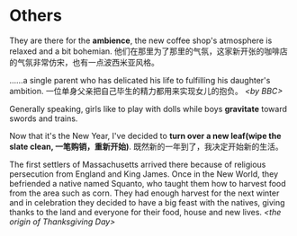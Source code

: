 # Others

They are there for the **ambience**, the new coffee shop's atmosphere is relaxed and a bit bohemian.
他们在那里为了那里的气氛，这家新开张的咖啡店的气氛非常仿宋，也有一点波西米亚风格。

……a single parent who has delicated his life to fulfilling his daughter's ambition.
一位单身父亲把自己毕生的精力都用来实现女儿的抱负。
*\<by BBC\>*

Generally speaking, girls like to play with dolls while boys **gravitate** toward swords and trains.

Now that it's the New Year, I've decided to **turn over a new leaf(wipe the slate clean, 一笔购销，重新开始)**.
既然新的一年到了，我决定开始新的生活。

The first settlers of Massachusetts arrived there because of religious persecution from England and King James. Once in the New World, they befriended a native named Squanto, who taught them how to harvest food from the area such as corn.
They had enough harvest for the next winter and in celebration they decided to have a big feast with the natives, giving thanks to the land and everyone for their food, house and new lives.
*\<the origin of Thanksgiving Day>*
